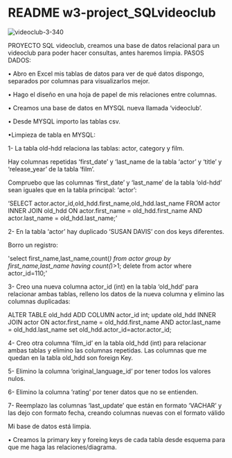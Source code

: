 # README w3-project_SQLvideoclub
![videoclub-3-340](https://github.com/MARTAMM77/w3-project_SQLvideoclub/assets/137658149/2a1687da-0b8c-4cfa-99ca-f30fdd3e8412)


PROYECTO SQL videoclub, creamos una base de datos relacional para un videoclub para poder hacer consultas, antes haremos limpia.
PASOS DADOS:

•	Abro en Excel mis tablas de datos para ver de qué datos dispongo, separados por columnas para visualizarlos mejor.

•	Hago el diseño en una hoja de papel de mis relaciones entre columnas.

•	Creamos una base de datos en MYSQL nueva llamada ‘videoclub’.

•	Desde MYSQL importo las tablas csv.

•Limpieza de tabla en MYSQL:

1- La tabla old-hdd relaciona las tablas: actor, category y film.

Hay columnas repetidas ‘first_date’ y ‘last_name de la tabla ‘actor’ y ‘title’ y ‘release_year’ de la tabla ‘film’.

Compruebo que las columnas ‘first_date’ y ‘last_name’ de la tabla ‘old-hdd’ sean iguales que en la tabla principal: ‘actor’:

‘SELECT actor.actor_id,old_hdd.first_name,old_hdd.last_name
FROM actor
INNER JOIN old_hdd ON actor.first_name = old_hdd.first_name AND actor.last_name = old_hdd.last_name;’

2- En la tabla ‘actor’ hay duplicado ‘SUSAN DAVIS’ con dos keys diferentes.

Borro un registro:

'select first_name,last_name,count(*) from actor group by first_name,last_name having count(*)>1;
delete  from actor where actor_id=110;'

3- Creo una nueva columna actor_id (int) en la tabla ‘old_hdd’ para relacionar ambas tablas, relleno los datos de la nueva columna y elimino las columnas duplicadas:

ALTER TABLE old_hdd ADD COLUMN actor_id int;
update old_hdd 
INNER JOIN actor ON actor.first_name = old_hdd.first_name AND actor.last_name = old_hdd.last_name
set old_hdd.actor_id=actor.actor_id;

4- Creo otra columna ‘film_id’ en la tabla old_hdd (int) para relacionar ambas tablas y elimino las columnas repetidas. Las columnas que me quedan en la tabla old_hdd son foreign Key.

5- Elimino la columna ‘original_language_id’ por tener todos los valores nulos.

6- Elimino la columna ’rating’ por tener datos que no se entienden.

7- Reemplazo las columnas ‘last_update’ que están en formato ‘VACHAR’ y las dejo con formato fecha, creando columnas nuevas con el formato válido

Mi base de datos está limpia.

•	Creamos la primary key y foreing keys de cada tabla desde esquema para que me haga las relaciones/diagrama.
